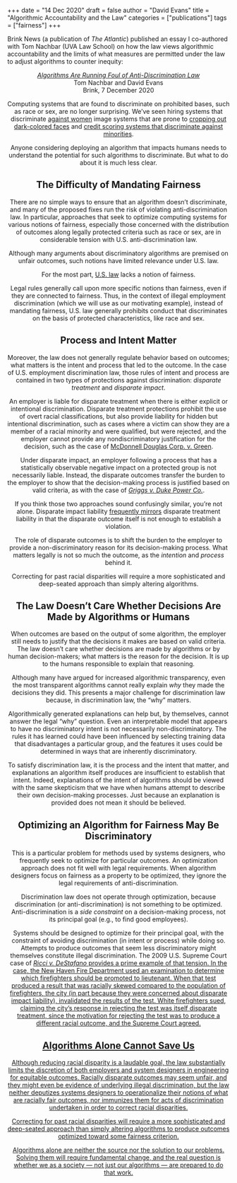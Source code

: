 +++
date = "14 Dec 2020"
draft = false
author = "David Evans"
title = "Algorithmic Accountability and the Law"
categories = ["publications"]
tags = ["fairness"]
+++

Brink News (a publication of _The Atlantic_) published an essay I
co-authored with Tom Nachbar (UVA Law School) on how the law views
algorithmic accountability and the limits of what measures are
permitted under the law to adjust algorithms to counter inequity:

<center>
<a
href="https://www.brinknews.com/algorithms-are-running-foul-of-anti-discrimination-law/"><em>Algorithms
Are Running Foul of Anti-Discrimination Law</em></a><br>
Tom Nachbar and David Evans<br>
Brink, 7 December 2020
</cemter>

Computing systems that are found to discriminate on prohibited bases, such as race or sex, are no longer surprising. We’ve seen hiring systems that discriminate <a href="https://www.brinknews.com/ethics-codes-are-not-enough-to-curb-the-danger-of-bias-in-ai/">against women</a> image systems that are prone to <a href="https://www.theatlantic.com/family/archive/2020/10/algorithmic-bias-especially-dangerous-teens/616793/">cropping out dark-colored faces</a> and <a href="https://www.theatlantic.com/technology/archive/2016/12/how-algorithms-can-bring-down-minorities-credit-scores/509333/">credit scoring systems that discriminate against minorities</a>.

Anyone considering deploying an algorithm that impacts humans needs to understand the potential for such algorithms to discriminate. But what to do about it is much less clear.

## The Difficulty of Mandating Fairness

There are no simple ways to ensure that an algorithm doesn’t
discriminate, and many of the proposed fixes run the risk of violating
anti-discrimination law. In particular, approaches that seek to
optimize computing systems for various notions of fairness, especially
those concerned with the distribution of outcomes along legally
protected criteria such as race or sex, are in considerable tension
with U.S. anti-discrimination law.

Although many arguments about discriminatory algorithms are premised
on unfair outcomes, such notions have limited relevance under
U.S. law.

For the most part, </span><a href="https://papers.ssrn.com/sol3/papers.cfm?abstract_id=3530053">U.S. law</a> lacks a notion of fairness.

Legal rules generally call upon more specific notions than fairness,
even if they are connected to fairness. Thus, in the context of
illegal employment discrimination (which we will use as our motivating
example), instead of mandating fairness, U.S. law generally prohibits
conduct that discriminates on the basis of protected characteristics,
like race and sex.

## Process and Intent Matter

Moreover, the law does not
generally regulate behavior based on outcomes; what matters is the
intent and process that led to the outcome. In the case of
U.S. employment discrimination law, those rules of intent and process
are contained in two types of protections against discrimination:
<em>disparate treatment</em> and
<em>disparate impact</em>.

An employer is liable for disparate treatment when there is either
explicit or intentional discrimination. Disparate treatment
protections prohibit the use of overt racial classifications, but also
provide liability for hidden but intentional discrimination, such as
cases where a victim can show they are a member of a racial minority
and were qualified, but were rejected, and the employer cannot provide
any nondiscriminatory justification for the decision, such as the case
of <a
href="https://supreme.justia.com/cases/federal/us/411/792/">McDonnell Douglas Corp. v. Green</a>.

Under disparate impact, an employer following a process that has a
statistically observable negative impact on a protected group is not
necessarily liable. Instead, the disparate outcomes transfer the
burden to the employer to show that the decision-making process is
justified based on valid criteria, as with the case of <a
href="https://supreme.justia.com/cases/federal/us/401/424/"><em>Griggs v. Duke Power Co.</em></a>.

If you think those two approaches sound confusingly similar, you’re not alone. Disparate impact liability <a
href="https://scholarship.law.gwu.edu/cgi/viewcontent.cgi?article=2030">frequently mirrors</a> disparate treatment liability in that the disparate outcome itself is
not enough to establish a violation.

The role of disparate outcomes is to shift the burden to the employer
to provide a non-discriminatory reason for its decision-making
process. What matters legally is not so much the outcome, as the
<em>intention</em> and <em>process</em> behind it.

Correcting for past racial disparities will require a more
sophisticated and deep-seated approach than simply altering
algorithms.

## The Law Doesn’t Care Whether Decisions Are Made by Algorithms or Humans

When outcomes are based on the output of some algorithm, the employer
still needs to justify that the decisions it makes are based on valid
criteria. The law doesn’t care whether decisions are made by
algorithms or by human decision-makers; what matters is the reason for
the decision. It is up to the humans responsible to explain that
reasoning.

Although many have argued for increased algorithmic transparency, even
the most transparent algorithms cannot really explain <em>why</em>
they made the decisions they did. This presents a major challenge for
discrimination law because, in discrimination law, the “why”
matters.

Algorithmically generated explanations can help but, by themselves,
cannot answer the legal “why” question. Even an interpretable model
that appears to have no discriminatory intent is not necessarily
non-discriminatory. The rules it has learned could have been
influenced by selecting training data that disadvantages a particular
group, and the features it uses could be determined in ways that are
inherently discriminatory.

To satisfy discrimination law, it is the process and the intent
that matter, and explanations an algorithm itself produces are
insufficient to establish that intent. Indeed, explanations of the
intent of algorithms should be viewed with the same skepticism that we
have when humans attempt to describe their own decision-making
processes. Just because an explanation is provided does not mean it
should be believed.

## Optimizing an Algorithm for Fairness May Be Discriminatory

This is a particular problem for methods used by systems designers,
who frequently seek to optimize for particular outcomes. An
optimization approach does not fit well with legal requirements. When
algorithm designers focus on fairness as a property to be optimized,
they ignore the legal requirements of anti-discrimination.

Discrimination law does not operate through optimization, because
discrimination (or anti-discrimination) is not something to be
optimized. Anti-discrimination is a <em>side constraint</em> on a
decision-making process, not its principal goal (e.g., to find good
employees). 

Systems should be designed to optimize for their principal goal, with
the constraint of avoiding discrimination (in intent or process) while
doing so. Attempts to produce outcomes that seem less discriminatory
might themselves constitute illegal discrimination. The 2009
U.S. Supreme Court case of <a
href="https://supreme.justia.com/cases/federal/us/557/557/"><em>Ricci
v. DeStafano</em> provides a prime example of that tension. In the
case, the New Haven Fire Department used an examination to determine
which firefighters should be promoted to lieutenant. When that test
produced a result that was racially skewed compared to the population
of firefighters, the city (in part because they were concerned about
disparate impact liability), invalidated the results of the
test. White firefighters sued, claiming the city’s response in
rejecting the test was itself disparate treatment, since the
motivation for rejecting the test was to produce a different racial
outcome, and the Supreme Court agreed.

## Algorithms Alone Cannot Save Us

Although reducing racial disparity is a laudable goal, the law
substantially limits the discretion of both employers and system
designers in engineering for equitable outcomes. Racially disparate
outcomes may seem unfair, and they might even be evidence of
underlying illegal discrimination, but the law neither deputizes
systems designers to operationalize their notions of what are racially
fair outcomes, nor immunizes them for acts of discrimination
undertaken in order to correct racial disparities.

Correcting for past racial disparities will require a more
sophisticated and deep-seated approach than simply altering algorithms
to produce outcomes optimized toward some fairness
criterion.

Algorithms alone are neither the source nor the solution to our
problems. Solving them will require fundamental change, and the real
question is whether we as a society &mdash; not just our algorithms
&mdash; are prepared to do that work.



